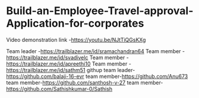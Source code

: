 # Build-an-Employee-Travel-approval-Application-for-corporates
Video demonstration link -https://youtu.be/NJtTiQGsKXg

Team leader -https://trailblazer.me/id/sramachandran64
Team member -https://trailblazer.me/id/svadivelc
Team member -https://trailblazer.me/id/apreethi10
Team member -https://trailblazer.me/id/sathm51
githup
team leader-https://github.com/balaji-16-evr
team member-https://github.com/Anu673
team member-https://github.com/santhosh-v-27
team member-https://github.com/Sathishkumar-0/Sathish
